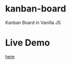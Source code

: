 # kanban-board
Kanban Board in Vanilla JS

# Live Demo
[here](https://htmlpreview.github.io/?https://github.com/abdulsohailmohd/kanban-board/blob/master/index.html)
